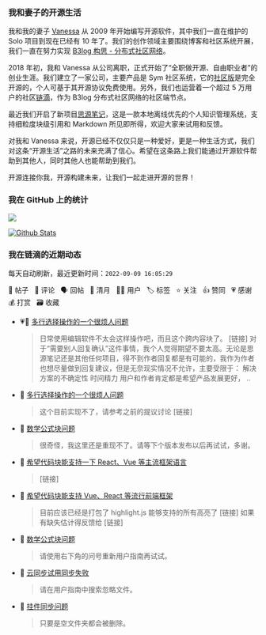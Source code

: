 ### 我和妻子的开源生活

我和我的妻子 [Vanessa](https://github.com/Vanessa219) 从 2009 年开始编写开源软件，其中我们一直在维护的 Solo 项目到现在已经有 10 年了。我们的创作领域主要围绕博客和社区系统开展，我们一直在努力实现 [B3log 构思 - 分布式社区网络](https://ld246.com/article/1546941897596)。

2018 年初，我和 Vanessa 从公司离职，正式开始了“全职做开源、自由职业者”的创业生涯。我们建立了一家公司，主要产品是 Sym 社区系统，它的[社区版](https://github.com/88250/symphony)是完全开源的，个人可基于其开源协议免费使用。另外，我们也运营着一个超过 5 万用户的社区[链滴](https://ld246.com)，作为 B3log 分布式社区网络的社区端节点。

最近我们开启了新项目[思源笔记](https://github.com/siyuan-note/siyuan)，这是一款本地离线优先的个人知识管理系统，支持细粒度块级引用和 Markdown 所见即所得，欢迎大家来试用和反馈。

对我和 Vanessa 来说，开源已经不仅仅只是一种爱好，更是一种生活方式，我们对这条“开源生活”之路的未来充满了信心。希望在这条路上我们能通过开源软件帮助到其他人，同时其他人也能帮助到我们。

开源连接你我，开源构建未来，让我们一起走进开源的世界！

### 我在 GitHub 上的统计

<a title="Hits" target="_blank" href="https://github.com/88250/88250"><img src="https://hits.b3log.org/88250/88250.svg"></a>

[![Github Stats](https://github-readme-stats.vercel.app/api?username=88250&theme=tokyonight&show_icons=true)](https://github.com/88250)

<!--events start -->

### 我在链滴的近期动态

每天自动刷新，最近更新时间：`2022-09-09 16:05:29`

📝 帖子 &nbsp; 💬 评论 &nbsp; 🗣 回帖 &nbsp; 🌙 清月 &nbsp; 👨‍💻 用户 &nbsp; 🏷️ 标签 &nbsp; ⭐️ 关注 &nbsp; 👍 赞同 &nbsp; 💗 感谢 &nbsp; 💰 打赏 &nbsp; 🗃 收藏

* 💗💬 [多行选择操作的一个很烦人问题](https://ld246.com/article/1662707486439/comment/1662709119830#comments)

  > 日常使用编辑软件不太会这样操作吧，而且这个跨内容块了。 [链接] 对于“需要别人回复确认”这件事情，我个人觉得期望不要太高。无论是思源笔记还是其他任何项目，得不到作者回复都是有可能的，我作为作者也想尽量做到回复建议，但是无奈现实情况不允许，主要受限于： 解决方案的不确定性 时间精力 用户和作者肯定都是希望产品发展更好， ..
* 💬 [多行选择操作的一个很烦人问题](https://ld246.com/article/1662707486439/comment/1662710262892#comments)

  > 这个目前实现不了，请参考之前的提议讨论 [链接]
* 💬 [数学公式块问题](https://ld246.com/article/1662631591652/comment/1662710194478#comments)

  > 很奇怪，我这里还是重现不了。请等下个版本发布以后再试试，多谢。
* 💬 [希望代码块能支持一下 React、Vue 等主流框架语言](https://ld246.com/article/1662709683841/comment/1662710027758#comments)

  > [链接]
* 💬 [希望代码块能支持 Vue、React 等流行前端框架](https://ld246.com/article/1662702056876/comment/1662709997149#comments)

  > 目前应该已经是打包了 highlight.js 能够支持的所有高亮了 [链接] 如果有缺失估计得反馈给 [链接]
* 💬 [数学公式块问题](https://ld246.com/article/1662631591652/comment/1662701084778#comments)

  > 请使用右下角的问号重新用户指南再试试。
* 💬 [云同步试用同步失败](https://ld246.com/article/1662700963500/comment/1662701033617#comments)

  > 请在用户指南中搜索忽略文件。
* 💬 [挂件同步问题](https://ld246.com/article/1662468740449/comment/1662700986604#comments)

  > 只要是空文件夹都会被删除。


<!--events end -->
